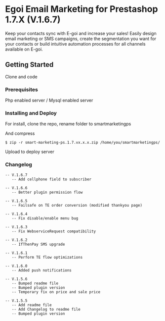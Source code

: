 # Egoi Email Marketing for Prestashop 1.7.X (V.1.6.7)

Keep your contacts sync with E-goi and increase your sales! Easily design email marketing or SMS campaigns, create the segmentation you want for your contacts or build intuitive automation processes for all channels available on E-goi.

## Getting Started

Clone and code

### Prerequisites

Php enabled server / Mysql enabled server

### Installing and Deploy

For install, clone the repo, rename folder to smartmarketingps 


And compress

```
$ zip -r smart-marketing-ps.1.7.vx.x.x.zip /home/you/smartmarketingps/
```

Upload to deploy server

### Changelog
```
-- V.1.6.7
   -- Add cellphone field to subscriber

-- V.1.6.6
   -- Better plugin permission flow 

-- V.1.6.5
   -- Failsafe on TE order conversion (modified thankyou page)

-- V.1.6.4
   -- Fix disable/enable menu bug

-- V.1.6.3
   -- Fix WebserviceRequest compatibility

-- V.1.6.2
   -- IfThenPay SMS upgrade

-- V.1.6.1
   -- Perform TE flow optimizations

-- V.1.6.0
   -- Added push notifications

-- V.1.5.6
   -- Bumped readme file
   -- Bumped plugin version
   -- Temporary fix on price and sale price

-- V.1.5.5
   -- Add readme file
   -- Add Changelog to readme file
   -- Bumped plugin version

```